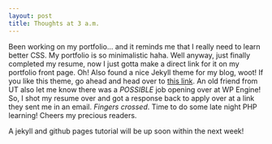 ```yaml
---
layout: post
title: Thoughts at 3 a.m. 
---
```


Been working on my portfolio... and it reminds me that I really need to learn better CSS. My portfolio is so minimalistic haha. Well anyway, just finally completed my resume, now I just gotta make a direct link for it on my portfolio front page. Oh! Also found a nice Jekyll theme for my blog, woot! If you like this theme, go ahead and head over to [this link](http://jekyllthemes.org/themes/metaphor/). An old friend from UT also let me know there was a _POSSIBLE_ job opening over at WP Engine! So, I shot my resume over and got a response back to apply over at a link they sent me in an email. _Fingers_ _crossed_. Time to do some late night PHP learning! Cheers my precious readers.

A jekyll and github pages tutorial will be up soon within the next week! 
